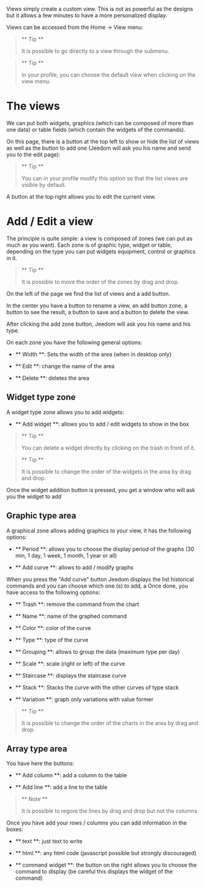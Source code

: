 Views simply create a custom view. This
is not as powerful as the designs but it allows a few
minutes to have a more personalized display.

Views can be accessed from the Home → View menu:

> ** Tip **
>
> It is possible to go directly to a view through the submenu.

> ** Tip **
>
> In your profile, you can choose the default view when clicking
> on the view menu.

The views
========

We can put both widgets, graphics (which can be
composed of more than one data) or table fields (which contain the
widgets of the commands).

On this page, there is a button at the top left to show or
hide the list of views as well as the button to add one
(Jeedom will ask you his name and send you to the edit page):

> ** Tip **
>
> You can in your profile modify this option so that the list
> views are visible by default.

A button at the top right allows you to edit the current view.

Add / Edit a view
=======================

The principle is quite simple: a view is composed of zones (we can
put as much as you want). Each zone is of graphic type, widget
or table, depending on the type you can put widgets
equipment, control or graphics in it.

> ** Tip **
>
> It is possible to move the order of the zones by drag and drop.

On the left of the page we find the list of views and a
add button.

In the center you have a button to rename a view, an add button
zone, a button to see the result, a button to save and
a button to delete the view.

After clicking the add zone button, Jeedom will ask you
his name and his type.

On each zone you have the following general options:

-   ** Width **: Sets the width of the area (when in
    desktop only)

-   ** Edit **: change the name of the area

-   ** Delete **: deletes the area

Widget type zone
-------------------

A widget type zone allows you to add widgets:

-   ** Add widget **: allows you to add / edit widgets to
    show in the box

> ** Tip **
>
> You can delete a widget directly by clicking on the
> trash in front of it.

> ** Tip **
>
> It is possible to change the order of the widgets in the area by
> drag and drop.

Once the widget addition button is pressed, you get a window
who will ask you the widget to add

Graphic type area
----------------------

A graphical zone allows adding graphics to your view,
it has the following options:

-   ** Period **: allows you to choose the display period of the
    graphs (30 min, 1 day, 1 week, 1 month, 1 year or all)

-   ** Add curve **: allows to add / modify graphs

When you press the "Add curve" button Jeedom displays the list
historical commands and you can choose which one (s) to add, a
Once done, you have access to the following options:

-   ** Trash **: remove the command from the chart

-   ** Name **: name of the graphed command

-   ** Color **: color of the curve

-   ** Type **: type of the curve

-   ** Grouping **: allows to group the data (maximum type
    per day)

-   ** Scale **: scale (right or left) of the curve

-   ** Staircase **: displays the staircase curve

-   ** Stack **: Stacks the curve with the other curves of type
    stack

-   ** Variation **: graph only variations with value
    former

> ** Tip **
>
> It is possible to change the order of the charts in the area by
> drag and drop.

Array type area
--------------------

You have here the buttons:

-   ** Add column **: add a column to the table

-   ** Add line **: add a line to the table

> ** Note **
>
> It is possible to regore the lines by drag and drop but not
> the columns

Once you have add your rows / columns you can add
information in the boxes:

-   ** text **: just text to write

-   ** html **: any html code (javascript possible but
    strongly discouraged)

-   ** command widget **: the button on the right allows you to choose
    the command to display (be careful this displays the widget of
    the command)


